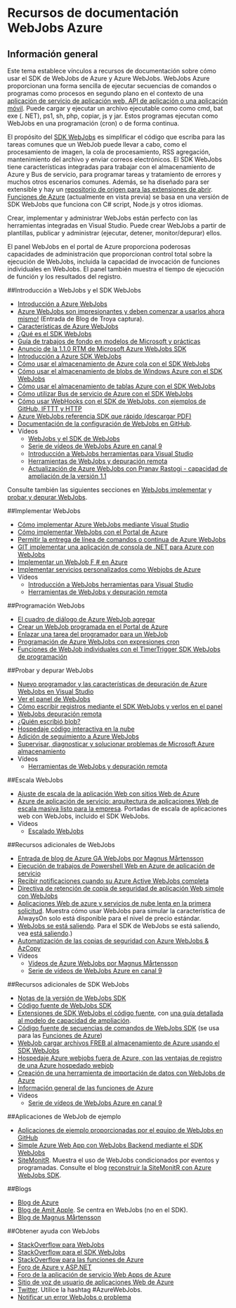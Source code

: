 <properties 
    pageTitle="Recursos de documentación WebJobs Azure" 
    description="Recursos recomendados para aprender a utilizar el SDK de WebJobs de Azure y Azure WebJobs." 
    services="app-service" 
    documentationCenter=".net" 
    authors="tdykstra" 
    manager="wpickett" 
    editor="jimbe"/>

<tags 
    ms.service="app-service" 
    ms.workload="na" 
    ms.tgt_pltfrm="na" 
    ms.devlang="na" 
    ms.topic="article" 
    ms.date="10/28/2016" 
    ms.author="tdykstra"/>

# <a name="azure-webjobs-documentation-resources"></a>Recursos de documentación WebJobs Azure

## <a name="overview"></a>Información general

Este tema establece vínculos a recursos de documentación sobre cómo usar el SDK de WebJobs de Azure y Azure WebJobs. WebJobs Azure proporcionan una forma sencilla de ejecutar secuencias de comandos o programas como procesos en segundo plano en el contexto de una [aplicación de servicio de aplicación web, API de aplicación o una aplicación móvil](../app-service/app-service-value-prop-what-is.md). Puede cargar y ejecutar un archivo ejecutable como como cmd, bat exe (. NET), ps1, sh, php, copiar, js y jar. Estos programas ejecutan como WebJobs en una programación (cron) o de forma continua.

El propósito del [SDK WebJobs](websites-webjobs-resources.md) es simplificar el código que escriba para las tareas comunes que un WebJob puede llevar a cabo, como el procesamiento de imagen, la cola de procesamiento, RSS agregación, mantenimiento del archivo y enviar correos electrónicos. El SDK WebJobs tiene características integradas para trabajar con el almacenamiento de Azure y Bus de servicio, para programar tareas y tratamiento de errores y muchos otros escenarios comunes. Además, se ha diseñado para ser extensible y hay un [repositorio de origen para las extensiones de abrir](https://github.com/Azure/azure-webjobs-sdk-extensions/wiki/Binding-Extensions-Overview). [Funciones de Azure](../azure-functions/functions-overview.md) (actualmente en vista previa) se basa en una versión de SDK WebJobs que funciona con C# script, Node.js y otros idiomas. 

Crear, implementar y administrar WebJobs están perfecto con las herramientas integradas en Visual Studio. Puede crear WebJobs a partir de plantillas, publicar y administrar (ejecutar, detener, monitor/depurar) ellos. 

El panel WebJobs en el portal de Azure proporciona poderosas capacidades de administración que proporcionan control total sobre la ejecución de WebJobs, incluida la capacidad de invocación de funciones individuales en WebJobs. El panel también muestra el tiempo de ejecución de función y los resultados del registro. 

##<a name="getstarted"></a>Introducción a WebJobs y el SDK WebJobs

* [Introducción a Azure WebJobs](http://www.hanselman.com/blog/IntroducingWindowsAzureWebJobs.aspx)
* [Azure WebJobs son impresionantes y deben comenzar a usarlos ahora mismo!](http://www.troyhunt.com/2015/01/azure-webjobs-are-awesome-and-you.html) (Entrada de Blog de Troya captura).
* [Características de Azure WebJobs](/blog/2014/10/22/webjobs-goes-into-full-production/)
* [¿Qué es el SDK WebJobs](websites-dotnet-webjobs-sdk.md)
* [Guía de trabajos de fondo en modelos de Microsoft y prácticas](/documentation/articles/best-practices-background-jobs/)
* [Anuncio de la 1.1.0 RTM de Microsoft Azure WebJobs SDK](/blog/azure-webjobs-sdk-1-1-0-rtm/)
* [Introducción a Azure SDK WebJobs](websites-dotnet-webjobs-sdk-get-started.md)
* [Cómo usar el almacenamiento de Azure cola con el SDK WebJobs](websites-dotnet-webjobs-sdk-storage-queues-how-to.md)
* [Cómo usar el almacenamiento de blobs de Windows Azure con el SDK WebJobs](websites-dotnet-webjobs-sdk-storage-blobs-how-to.md)
* [Cómo usar el almacenamiento de tablas Azure con el SDK WebJobs](websites-dotnet-webjobs-sdk-storage-tables-how-to.md)
* [Cómo utilizar Bus de servicio de Azure con el SDK WebJobs](websites-dotnet-webjobs-sdk-service-bus.md)
* [Cómo usar WebHooks con el SDK de WebJobs, con ejemplos de GitHub, IFTTT y HTTP](https://github.com/Azure/azure-webjobs-sdk-extensions/wiki/WebHooks-Walkthrough)
* [Azure WebJobs referencia SDK que rápido (descargar PDF)](http://go.microsoft.com/fwlink/?LinkID=524028&clcid=0x409)
* [Documentación de la configuración de WebJobs en GitHub](https://github.com/projectkudu/kudu/wiki/Web-jobs).
* Vídeos
    * [WebJobs y el SDK de WebJobs](http://channel9.msdn.com/Shows/Cloud+Cover/Episode-153-WebJobs-with-Pranav-Rastogi?utm_source=dlvr.it&utm_medium=twitter)
    * [Serie de vídeos de WebJobs Azure en canal 9](http://channel9.msdn.com/Tags/azurefridaywebjobs)
    * [Introducción a WebJobs herramientas para Visual Studio](http://channel9.msdn.com/Shows/Web+Camps+TV/Introducing-WebJobs-Tooling-for-Visual-Studio-with-Brady-Gaster) 
    * [Herramientas de WebJobs y depuración remota](http://channel9.msdn.com/Shows/Web+Camps+TV/WebJobs-GA-Series-Episode-1-WebJobs-Tooling-with-Brady-Gaster)
    * [Actualización de Azure WebJobs con Pranav Rastogi - capacidad de ampliación de la versión 1.1](https://channel9.msdn.com/Shows/Cloud+Cover/Episode-183-Azure-WebJobs-Update-with-Pranav-Rastogi)

Consulte también las siguientes secciones en [WebJobs implementar](#deploy) y [probar y depurar WebJobs](#debug).

##<a name="deploy"></a>Implementar WebJobs

* [Cómo implementar Azure WebJobs mediante Visual Studio](websites-dotnet-deploy-webjobs.md)
* [Cómo implementar WebJobs con el Portal de Azure](web-sites-create-web-jobs.md)
* [Permitir la entrega de línea de comandos o continua de Azure WebJobs](https://azure.microsoft.com/blog/2014/08/18/enabling-command-line-or-continuous-delivery-of-azure-webjobs/)
* [GIT implementar una aplicación de consola de .NET para Azure con WebJobs](http://blog.amitapple.com/post/73574681678/git-deploy-console-app/)
* [Implementar un WebJob F # en Azure](http://blogs.msdn.com/b/dave_crooks_dev_blog/archive/2015/02/18/deploying-f-web-job-to-azure.aspx)
* [Implementar servicios personalizados como Webjobs de Azure](http://withouttheloop.com/articles/2015-06-23-deploying-custom-services-as-azure-webjobs/)
* Vídeos
    * [Introducción a WebJobs herramientas para Visual Studio](http://channel9.msdn.com/Shows/Web+Camps+TV/Introducing-WebJobs-Tooling-for-Visual-Studio-with-Brady-Gaster) 
    * [Herramientas de WebJobs y depuración remota](http://channel9.msdn.com/Shows/Web+Camps+TV/WebJobs-GA-Series-Episode-1-WebJobs-Tooling-with-Brady-Gaster) 

##<a name="schedule"></a>Programación WebJobs

* [El cuadro de diálogo de Azure WebJob agregar](websites-dotnet-deploy-webjobs.md#configure)
* [Crear un WebJob programada en el Portal de Azure](web-sites-create-web-jobs.md#CreateScheduled)
* [Enlazar una tarea del programador para un WebJob](http://blog.davidebbo.com/2015/05/scheduled-webjob.html)
* [Programación de Azure WebJobs con expresiones cron](http://blog.amitapple.com/post/2015/06/scheduling-azure-webjobs/)
* [Funciones de WebJob individuales con el TimerTrigger SDK WebJobs de programación](websites-dotnet-webjobs-sdk.md#schedule)

##<a name="debug"></a>Probar y depurar WebJobs

* [Nuevo programador y las características de depuración de Azure WebJobs en Visual Studio](http://blogs.msdn.com/b/webdev/archive/2014/11/12/new-developer-and-debugging-features-for-azure-webjobs-in-visual-studio.aspx)
* [Ver el panel de WebJobs](websites-dotnet-webjobs-sdk-get-started.md#view-the-webjobs-sdk-dashboard)
* [Cómo escribir registros mediante el SDK WebJobs y verlos en el panel](websites-dotnet-webjobs-sdk-storage-queues-how-to.md#logs)
* [WebJobs depuración remota](web-sites-dotnet-troubleshoot-visual-studio.md#remotedebugwj)
* [¿Quién escribió blob?](http://blogs.msdn.com/b/jmstall/archive/2014/02/19/who-wrote-that-blob.aspx) 
* [Hospedaje código interactiva en la nube](http://blogs.msdn.com/b/jmstall/archive/2014/04/26/hosting-interactive-code-in-the-cloud.aspx)
* [Adición de seguimiento a Azure WebJobs](http://blogs.msdn.com/b/mcsuksoldev/archive/2014/09/04/adding-trace-to-azure-web-sites-and-web-jobs.aspx)
* [Supervisar, diagnosticar y solucionar problemas de Microsoft Azure almacenamiento](../storage/storage-monitoring-diagnosing-troubleshooting.md)
* Vídeos
    * [Herramientas de WebJobs y depuración remota](http://channel9.msdn.com/Shows/Web+Camps+TV/WebJobs-GA-Series-Episode-1-WebJobs-Tooling-with-Brady-Gaster) 

##<a name="scale"></a>Escala WebJobs

* [Ajuste de escala de la aplicación Web con sitios Web de Azure](http://msdn.microsoft.com/magazine/dn786914.aspx)
* [Azure de aplicación de servicio: arquitectura de aplicaciones Web de escala masiva listo para la empresa](https://channel9.msdn.com/Events/Build/2014/3-626). Portadas de escala de aplicaciones web con WebJobs, incluido el SDK WebJobs.
* Vídeos
    * [Escalado WebJobs](http://channel9.msdn.com/Shows/Azure-Friday/Azure-WebJobs-105-Scaling-out-Web-Jobs)

##<a name="additional"></a>Recursos adicionales de WebJobs

* [Entrada de blog de Azure GA WebJobs por Magnus Mårtensson](http://magnusmartensson.com/azure-webjobs-ga)
* [Ejecución de trabajos de Powershell Web en Azure de aplicación de servicio](http://blogs.msdn.com/b/nicktrog/archive/2014/01/22/running-powershell-web-jobs-on-azure-websites.aspx)
* [Recibir notificaciones cuando su Azure Active WebJobs completa](http://blog.amitapple.com/post/2014/03/webjobs-notification/)
* [Directiva de retención de copia de seguridad de aplicación Web simple con WebJobs](https://azure.microsoft.com/blog/2014/04/28/simple-web-site-backup-retention-policy-with-webjobs/)
* [Aplicaciones Web de azure y servicios de nube lenta en la primera solicitud](http://wp.sjkp.dk/windows-azure-websites-and-cloud-services-slow-on-first-request/). Muestra cómo usar WebJobs para simular la característica de AlwaysOn solo está disponible para el nivel de precio estándar.
* [WebJobs se está saliendo](http://blog.amitapple.com/post/2014/05/webjobs-graceful-shutdown/#.U72Il_5OWUl). Para el SDK de WebJobs se está saliendo, vea [está saliendo](websites-dotnet-webjobs-sdk-storage-queues-how-to.md#graceful).)
* [Automatización de las copias de seguridad con Azure WebJobs & AzCopy](http://markjbrown.com/azure-webjobs-azcopy/)
* Vídeos
    * [Vídeos de Azure WebJobs por Magnus Mårtensson](https://www.youtube.com/playlist?list=PLqp1ZOYYUSd81yEzMYLTw8cz91wx_LU9r)
    * [Serie de vídeos de WebJobs Azure en canal 9](http://channel9.msdn.com/Tags/azurefridaywebjobs)

##<a name="additionalsdk"></a>Recursos adicionales de SDK WebJobs

* [Notas de la versión de WebJobs SDK](https://github.com/Azure/azure-webjobs-sdk/wiki/Release-Notes)
* [Código fuente de WebJobs SDK](https://github.com/Azure/azure-webjobs-sdk)
* [Extensiones de SDK WebJobs el código fuente](https://github.com/Azure/azure-webjobs-sdk-extensions), con [una guía detallada al modelo de capacidad de ampliación](https://github.com/Azure/azure-webjobs-sdk-extensions/wiki/Binding-Extensions-Overview).  
* [Código fuente de secuencias de comandos de WebJobs SDK](https://github.com/Azure/azure-webjobs-sdk-script/) (se usa para las [Funciones de Azure](../azure-functions/functions-overview.md))
* [WebJob cargar archivos FREB al almacenamiento de Azure usando el SDK WebJobs](http://thenextdoorgeek.com/post/WAWS-WebJob-to-upload-FREB-files-to-Azure-Storage-using-the-WebJobs-SDK)
* [Hospedaje Azure webjobs fuera de Azure, con las ventajas de registro de una Azure hospedado webjob](http://bypassion.dk/?p=510)
* [Creación de una herramienta de importación de datos con WebJobs de Azure](http://www.freshconsulting.com/building-data-import-tool-azure-webjobs/)
* [Información general de las funciones de Azure](../azure-functions/functions-overview.md)
* Vídeos
    * [Serie de vídeos de WebJobs Azure en canal 9](http://channel9.msdn.com/Tags/azurefridaywebjobs)

##<a name="samples"></a>Aplicaciones de WebJob de ejemplo

* [Aplicaciones de ejemplo proporcionadas por el equipo de WebJobs en GitHub](https://github.com/azure/azure-webjobs-sdk-samples)
* [Simple Azure Web App con WebJobs Backend mediante el SDK WebJobs](http://code.msdn.microsoft.com/Simple-Azure-Website-with-b4391eeb)
* [SiteMonitR](http://code.msdn.microsoft.com/SiteMonitR-dd4fcf77). Muestra el uso de WebJobs condicionados por eventos y programadas. Consulte el blog [reconstruir la SiteMonitR con Azure WebJobs SDK](http://www.bradygaster.com/post/rebuilding-the-sitemonitr-using-windows-azure-webjobs).

##<a name="blogs"></a>Blogs

* [Blog de Azure](/blog)
* [Blog de Amit Apple](http://blog.amitapple.com/). Se centra en WebJobs (no en el SDK).
* [Blog de Magnus Mårtensson](http://magnusmartensson.com/)

##<a name="gethelp"></a>Obtener ayuda con WebJobs

* [StackOverflow para WebJobs](http://stackoverflow.com/questions/tagged/azure-webjobs)
* [StackOverflow para el SDK WebJobs](http://stackoverflow.com/questions/tagged/azure-webjobssdk)
* [StackOverflow para las funciones de Azure](http://stackoverflow.com/questions/tagged/azure-functions)
* [Foro de Azure y ASP.NET](http://forums.asp.net/1247.aspx)
* [Foro de la aplicación de servicio Web Apps de Azure](http://social.msdn.microsoft.com/Forums/azure/home?forum=windowsazurewebsitespreview)
* [Sitio de voz de usuario de aplicaciones Web de Azure](https://feedback.azure.com/forums/169385-websites/)
* [Twitter](http://twitter.com/). Utilice la hashtag #AzureWebJobs.
* [Notificar un error WebJobs o problema](https://github.com/projectkudu/kudu/wiki/Reporting-WebJobs-issues)

